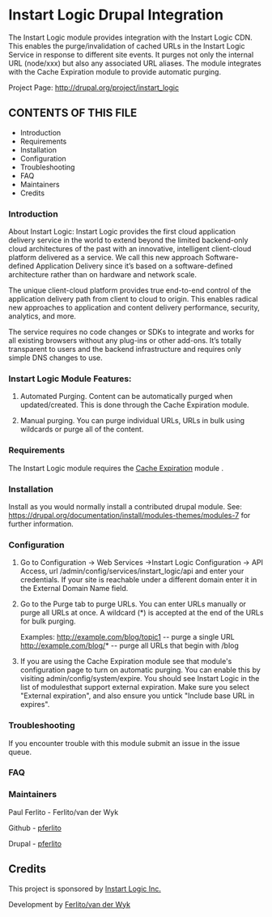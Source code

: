 # Instart Logic Drupal Integration

The Instart Logic module provides integration with the Instart Logic CDN. This enables the purge/invalidation of cached URLs in the Instart Logic Service in response to different site events. It purges not only the internal URL (node/xxx) but also any associated URL aliases. The module integrates with the Cache Expiration module to provide automatic purging.

Project Page:
http://drupal.org/project/instart_logic

## CONTENTS OF THIS FILE

 * Introduction
 * Requirements
 * Installation
 * Configuration
 * Troubleshooting
 * FAQ
 * Maintainers
 * Credits


### Introduction

About Instart Logic:
Instart Logic provides the first cloud application delivery service in the world
to extend beyond the limited backend-only cloud architectures of the past with
an innovative, intelligent client-cloud platform delivered as a service.
We call this new approach Software-defined Application Delivery since it’s based
on a software-defined architecture rather than on hardware and network scale.

The unique client-cloud platform provides true end-to-end control of the
application delivery path from client to cloud to origin. This enables radical
new approaches to application and content delivery performance, security,
analytics, and more.

The service requires no code changes or SDKs to integrate and works for all
existing browsers without any plug-ins or other add-ons. It’s totally
transparent to users and the backend infrastructure and requires only simple DNS
changes to use.

### Instart Logic Module Features:

1. Automated Purging.
Content can be automatically purged when updated/created.
This is done through the Cache Expiration module.

2. Manual purging.
You can purge individual URLs, URLs in bulk using wildcards or purge all of the
content.

### Requirements

The Instart Logic module requires the [Cache Expiration](https://www.drupal.org/project/expire) module
.


### Installation

Install as you would normally install a contributed drupal module. See:
   https://drupal.org/documentation/install/modules-themes/modules-7
   for further information.


### Configuration

1. Go to Configuration -> Web Services ->Instart Logic Configuration -> API Access,
   url /admin/config/services/instart_logic/api and enter your credentials.
   If your site is reachable under a different domain enter it in the External
   Domain Name field.

2. Go to the Purge tab to purge URLs. You can enter URLs manually or purge all
   URLs at once. A wildcard (*) is accepted at the end of the URLs for bulk
   purging.

   Examples:
   http://example.com/blog/topic1 -- purge a single URL
   http://example.com/blog/* -- purge all URLs that begin with /blog

3. If you are using the Cache Expiration module see that module's configuration
   page to turn on automatic purging. You can enable this by visiting
   admin/config/system/expire.  You should see Instart Logic in the list of
   modulesthat support external expiration. Make sure you select "External
   expiration", and also ensure you untick "Include base URL in expires".


### Troubleshooting

If you encounter trouble with this module submit an issue in the issue queue.

### FAQ


### Maintainers

Paul Ferlito - Ferlito/van der Wyk

Github - [pferlito](https://github.com/pferlito)

Drupal -  [pferlito](https://www.drupal.org/user/511172)

Credits
-------

This project is sponsored by [Instart Logic Inc.](https://www.instartlogic.com)

Development by [Ferlito/van der Wyk](http://www.pfvdw.com)
